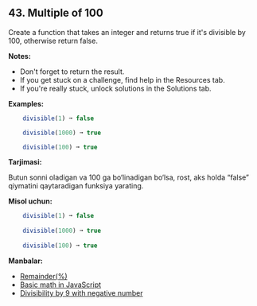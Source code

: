## 43. Multiple of 100

Create a function that takes an integer and returns true if it's divisible by 100, otherwise return false.

**Notes:**

- Don't forget to return the result.
- If you get stuck on a challenge, find help in the Resources tab.
- If you're really stuck, unlock solutions in the Solutions tab.
  
**Examples:**

```js
    divisible(1) ➞ false

    divisible(1000) ➞ true

    divisible(100) ➞ true
```

**Tarjimasi:**

Butun sonni oladigan va 100 ga bo‘linadigan bo‘lsa, rost, aks holda “false” qiymatini qaytaradigan funksiya yarating.

**Misol uchun:**

```js
    divisible(1) ➞ false
    
    divisible(1000) ➞ true
    
    divisible(100) ➞ true
```

**Manbalar:**

- [Remainder(%)](https://developer.mozilla.org/en-US/docs/web/javascript/reference/operators#Remainder_())
- [Basic math in JavaScript](https://developer.mozilla.org/en-US/docs/Learn/JavaScript/First_steps/Math)
- [Divisibility by 9 with negative number](https://developer.mozilla.org/en-US/docs/Web/JavaScript/Reference/Operators/Logical_NOT)